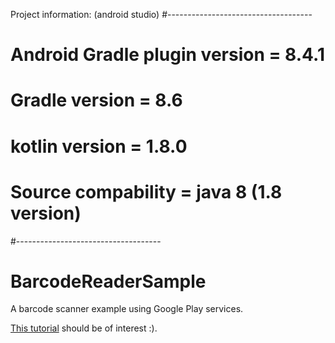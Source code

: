 Project information: (android studio)
#------------------------------------
# Android Gradle plugin version = 8.4.1
# Gradle version = 8.6
# kotlin version = 1.8.0
# Source compability = java 8 (1.8 version)
#------------------------------------

# BarcodeReaderSample
A barcode scanner example using Google Play services.

[This tutorial](https://www.varvet.com/blog/android-qr-code-reader-made-easy/) should be of interest :). 
